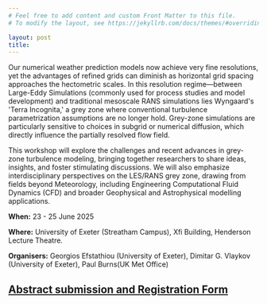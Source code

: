 ```yaml
---
# Feel free to add content and custom Front Matter to this file.
# To modify the layout, see https://jekyllrb.com/docs/themes/#overriding-theme-defaults

layout: post
title:
---
```



Our numerical weather prediction models now achieve very fine resolutions, yet the advantages of refined grids can diminish as horizontal grid spacing approaches the hectometric scales. In this resolution regime—between Large-Eddy Simulations (commonly used for process studies and model development) and traditional mesoscale RANS simulations lies Wyngaard's 'Terra Incognita,' a grey zone where conventional turbulence parametrization assumptions are no longer hold. Grey-zone simulations are particularly sensitive to choices in subgrid or numerical diffusion, which directly influence the partially resolved flow field.

This workshop will explore the challenges and recent advances in grey-zone turbulence modeling, bringing together researchers to share ideas, insights, and foster stimulating discussions. We will also emphasize interdisciplinary perspectives on the LES/RANS grey zone, drawing from fields beyond Meteorology, including Engineering Computational Fluid Dynamics (CFD) and broader Geophysical and Astrophysical modelling applications.

**When:** 23 - 25 June 2025

**Where:** University of Exeter (Streatham Campus), Xfi Building, Henderson Lecture Theatre.

**Organisers:** Georgios Efstathiou (University of Exeter),
                Dimitar G. Vlaykov (University of Exeter),
                Paul Burns(UK Met Office)


## [Abstract submission and Registration Form](abs_and_reg)
